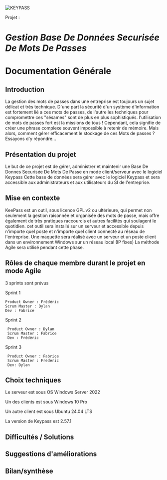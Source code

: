 ![KEYPASS](https://img.linuxfr.org/img/68747470733a2f2f6b6565706173732e696e666f2f696d616765732f69636f6e732f6b6565706173735f333232783133322e706e67/keepass_322x132.png)

Projet : 
# _**Gestion Base De Données Securisée De Mots De Passes**_

# Documentation Générale

## Introduction

La gestion des mots de passes dans une entreprise est toujours un sujet délicat et très technique.
D'une part la sécurité d'un système d'information est fortement lié a ces mots de passes, de l'autre les techniques pour compromettre ces "sésames" sont de plus en plus sophistiqués.
l'utilisation de mots de passes fort est la missions de tous !
Cependant, cela signifie de créer une phrase complexe souvent impossible à retenir de mémoire. 
Mais alors, comment gérer efficacement le stockage de ces Mots de passes ?
Essayons d'y répondre...

## Présentation du projet 

Le but de ce projet est de gérer, administrer et maintenir une Base De Donnes Securisée De Mots De Passe en mode client/serveur avec le logiciel Keypass
Cette base de données sera gérer avec le logiciel Keypass et sera accessible aux administrateurs et aux utilisateurs du SI de l'entreprise.


##  Mise en contexte

KeePass est un outil, sous licence GPL v2 ou ultérieure, qui permet non seulement la gestion raisonnée et organisée des mots de passe, mais offre également de très pratiques raccourcis et autres facilités qui soulagent le quotidien.
cet outil sera installé sur un serveur et accessible depuis n'importe quel poste et n'importe quel client connecté au réseau de l'entreprise.
Une maquette sera réalisé avec un serveur et un poste client dans un environnement Windows sur un réseau local (IP fixes)
La méthode Agile sera utilisé pendant cette phase.

## Rôles de chaque membre durant le projet en mode Agile

3 sprints sont prévus

Sprint 1

    Product Owner : Frédéric
    Scrum Master : Dylan
    Dev : Fabrice

Sprint 2

     Product Owner : Dylan
     Scrum Master : Fabrice
     Dev : Frédéric
    

Sprint 3

     Product Owner : Fabrice
     Scrum Master : Frederic
     Dev: Dylan

## Choix techniques

Le serveur est sous OS Windows Server 2022 

Un des clients est sous Windows 10 Pro

Un autre client est sous Ubuntu 24.04 LTS

La version de Keypass est 2.57.1

## Difficultés / Solutions

## Suggestions d'améliorations

## Bilan/synthèse
